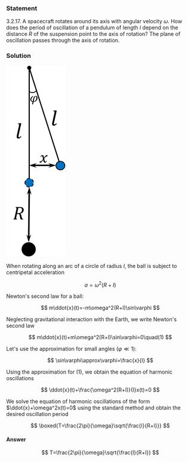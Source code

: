 ###  Statement

$3.2.17.$ A spacecraft rotates around its axis with angular velocity $\omega$. How does the period of oscillation of a pendulum of length $l$ depend on the distance $R$ of the suspension point to the axis of rotation? The plane of oscillation passes through the axis of rotation.

### Solution

![ The pendulum deflected a small distance $x$ |158x511, 11%](../../img/3.2.17/3.2.17_1.png)

When rotating along an arc of a circle of radius $l$, the ball is subject to centripetal acceleration

$$
a = \omega^2(R+l)
$$

Newton's second law for a ball:

$$
m\ddot{x}(t)=-m\omega^2(R+l)\sin\varphi
$$

Neglecting gravitational interaction with the Earth, we write Newton's second law

$$
m\ddot{x}(t)+m\omega^2(R+l)\sin\varphi=0\quad(1)
$$

Let's use the approximation for small angles $(\varphi \ll 1)$:

$$
\sin\varphi\approx\varphi=\frac{x}{l}
$$

Using the approximation for $(1)$, we obtain the equation of harmonic oscillations

$$
\ddot{x}(t)+\frac{\omega^2(R+l)}{l}x(t)=0
$$

We solve the equation of harmonic oscillations of the form $\ddot{x}+\omega^2x(t)=0$ using the standard method and obtain the desired oscillation period

$$
\boxed{T=\frac{2\pi}{\omega}\sqrt{\frac{l}{R+l}}}
$$

#### Answer

$$
T=\frac{2\pi}{\omega}\sqrt{\frac{l}{R+l}}
$$
